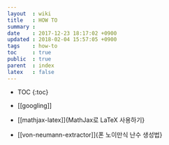```yaml
---
layout  : wiki
title   : HOW TO
summary :
date    : 2017-12-23 18:17:02 +0900
updated : 2018-02-04 15:57:05 +0900
tags    : how-to
toc     : true
public  : true
parent  : index
latex   : false
---
```

* TOC
{:toc}

* [[googling]]
* [[mathjax-latex]]{MathJax로 LaTeX 사용하기}
* [[von-neumann-extractor]]{폰 노이만식 난수 생성법}
